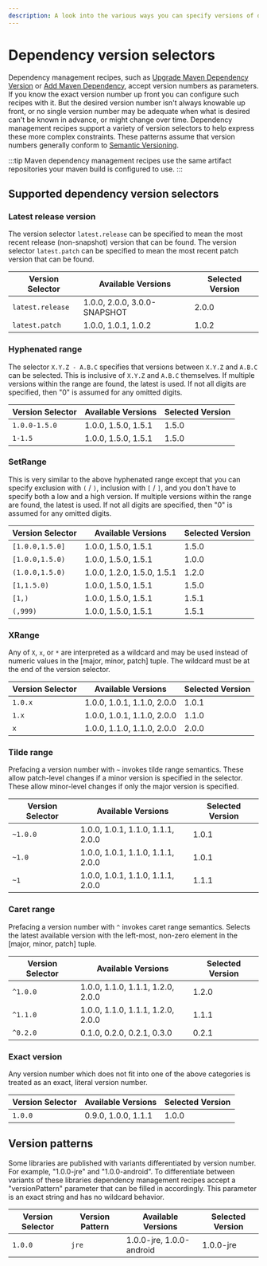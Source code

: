 ```yaml
---
description: A look into the various ways you can specify versions of dependencies.
---
```


# Dependency version selectors

Dependency management recipes, such as [Upgrade Maven Dependency Version](../recipes/maven/upgradedependencyversion.md) or [Add Maven Dependency](../recipes/maven/adddependency.md), accept version numbers as parameters. If you know the exact version number up front you can configure such recipes with it. But the desired version number isn't always knowable up front, or no single version number may be adequate when what is desired can't be known in advance, or might change over time. Dependency management recipes support a variety of version selectors to help express these more complex constraints. These patterns assume that version numbers generally conform to [Semantic Versioning](https://semver.org).

:::tip
Maven dependency management recipes use the same artifact repositories your maven build is configured to use.
:::

## Supported dependency version selectors

### Latest release version

The version selector `latest.release` can be specified to mean the most recent release (non-snapshot) version that can be found. The version selector `latest.patch` can be specified to mean the most recent patch version that can be found.

| Version Selector | Available Versions           | Selected Version |
| ---------------- | ---------------------------- | ---------------- |
| `latest.release` | 1.0.0, 2.0.0, 3.0.0-SNAPSHOT | 2.0.0            |
| `latest.patch`   | 1.0.0, 1.0.1, 1.0.2          | 1.0.2            |

### Hyphenated range

The selector `X.Y.Z - A.B.C` specifies that versions between `X.Y.Z` and `A.B.C` can be selected. This is inclusive of `X.Y.Z` and `A.B.C` themselves. If multiple versions within the range are found, the latest is used. If not all digits are specified, then "0" is assumed for any omitted digits.

| Version Selector | Available Versions  | Selected Version |
| ---------------- | ------------------- | ---------------- |
| `1.0.0-1.5.0`    | 1.0.0, 1.5.0, 1.5.1 | 1.5.0            |
| `1-1.5`          | 1.0.0, 1.5.0, 1.5.1 | 1.5.0            |

### SetRange

This is very similar to the above hyphenated range except that you can specify exclusion with `(` / `)`, inclusion with `[` / `]`, and you don't have to specify both a low and a high version. If multiple versions within the range are found, the latest is used. If not all digits are specified, then "0" is assumed for any omitted digits.

| Version Selector | Available Versions           | Selected Version |
| ---------------- | ---------------------------- | ---------------- |
| `[1.0.0,1.5.0]`  | 1.0.0, 1.5.0, 1.5.1          | 1.5.0            |
| `[1.0.0,1.5.0)`  | 1.0.0, 1.5.0, 1.5.1          | 1.0.0            |
| `(1.0.0,1.5.0)`  | 1.0.0, 1.2.0, 1.5.0, 1.5.1   | 1.2.0            |
| `[1,1.5.0)`      | 1.0.0, 1.5.0, 1.5.1          | 1.5.0            |
| `[1,)`           | 1.0.0, 1.5.0, 1.5.1          | 1.5.1            |
| `(,999)`         | 1.0.0, 1.5.0, 1.5.1          | 1.5.1            |

### XRange

Any of `X`, `x`, or `*` are interpreted as a wildcard and may be used instead of numeric values in the [major, minor, patch] tuple. The wildcard must be at the end of the version selector.

| Version Selector | Available Versions         | Selected Version |
| ---------------- | -------------------------- | ---------------- |
| `1.0.x`          | 1.0.0, 1.0.1, 1.1.0, 2.0.0 | 1.0.1            |
| `1.x`            | 1.0.0, 1.0.1, 1.1.0, 2.0.0 | 1.1.0            |
| `x`              | 1.0.0, 1.1.0, 1.1.0, 2.0.0 | 2.0.0            |

### Tilde range

Prefacing a version number with `~` invokes tilde range semantics. These allow patch-level changes if a minor version is specified in the selector. These allow minor-level changes if only the major version is specified.

| Version Selector | Available Versions                | Selected Version |
| ---------------- | --------------------------------- | ---------------- |
| `~1.0.0`         | 1.0.0, 1.0.1, 1.1.0, 1.1.1, 2.0.0 | 1.0.1            |
| `~1.0`           | 1.0.0, 1.0.1, 1.1.0, 1.1.1, 2.0.0 | 1.0.1            |
| `~1`             | 1.0.0, 1.0.1, 1.1.0, 1.1.1, 2.0.0 | 1.1.1            |

### Caret range

Prefacing a version number with `^` invokes caret range semantics. Selects the latest available version with the left-most, non-zero element in the \[major, minor, patch] tuple.

| Version Selector | Available Versions                | Selected Version |
| ---------------- | --------------------------------- | ---------------- |
| `^1.0.0`         | 1.0.0, 1.1.0, 1.1.1, 1.2.0, 2.0.0 | 1.2.0            |
| `^1.1.0`         | 1.0.0, 1.1.0, 1.1.1, 1.2.0, 2.0.0 | 1.1.1            |
| `^0.2.0`         | 0.1.0, 0.2.0, 0.2.1, 0.3.0        | 0.2.1            |

### Exact version

Any version number which does not fit into one of the above categories is treated as an exact, literal version number.

| Version Selector | Available Versions  | Selected Version |
| ---------------- | ------------------- | ---------------- |
| `1.0.0`          | 0.9.0, 1.0.0, 1.1.1 | 1.0.0            |

## Version patterns

Some libraries are published with variants differentiated by version number. For example, "1.0.0-jre" and "1.0.0-android". To differentiate between variants of these libraries dependency management recipes accept a "versionPattern" parameter that can be filled in accordingly. This parameter is an exact string and has no wildcard behavior.

| Version Selector | Version Pattern | Available Versions       | Selected Version |
| ---------------- | --------------- | ------------------------ | ---------------- |
| `1.0.0`          | `jre`           | 1.0.0-jre, 1.0.0-android | 1.0.0-jre        |
